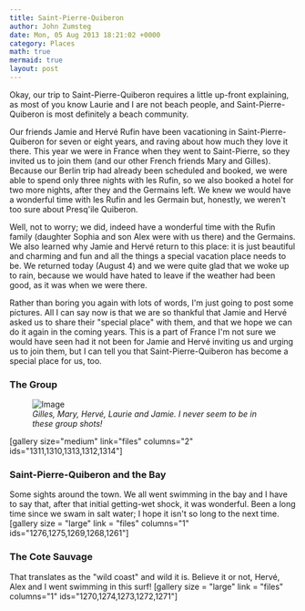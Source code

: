 ```yaml
---
title: Saint-Pierre-Quiberon
author: John Zumsteg
date: Mon, 05 Aug 2013 18:21:02 +0000
category: Places
math: true
mermaid: true
layout: post
---
```

Okay, our trip to Saint-Pierre-Quiberon requires a little up-front explaining, as most of you know Laurie and I are not beach people, and Saint-Pierre-Quiberon is most definitely a beach community.

Our friends Jamie and Hervé Rufin have been vacationing in Saint-Pierre-Quiberon for seven or eight years, and raving about how much they love it there. This year we were in France when they went to Saint-Pierre, so they invited us to join them (and our other French friends Mary and Gilles). Because our Berlin trip had already been scheduled and booked, we were able to spend only three nights with les Rufin, so we also booked a hotel for two more nights, after they and the Germains left. We knew we would have a wonderful time with les Rufin and les Germain but, honestly, we weren't too sure about Presq'ile Quiberon.

Well, not to worry; we did, indeed have a wonderful time with the Rufin family (daughter Sophia and son Alex were with us there) and the Germains.  We also learned why Jamie and Hervé return to this place: it is just beautiful and charming and fun and all the things a special vacation place needs to be. We returned today (August 4) and we were quite glad that we woke up to rain, because we would have hated to leave if the weather had been good, as it was when we were there.

Rather than boring you again with lots of words, I'm just going to post some pictures. All I can say now is that we are so thankful that Jamie and Hervé asked us to share their "special place" with them, and that we hope we can do it again in the coming years. This is a part of France I'm not sure we would have seen had it not been for Jamie and Hervé inviting us and urging us to join them, but I can tell you that Saint-Pierre-Quiberon has become a special place for us, too.

<h3>The Group</h3>
<figure class = "landscape">
	<img src="{{"/assets/images/2013/08/DSC03712.jpg" | prepend: site.baseurl | prepend: site.url }}" alt="Image" />
	<figcaption><em>Gilles, Mary, Hervé, Laurie and Jamie. I never seem to be in these group shots!</em></figcaption>
</figure>



[gallery size="medium" link="files" columns="2" ids="1311,1310,1313,1312,1314"]

<h3>Saint-Pierre-Quiberon and the Bay</h3>
Some sights around the town. We all went swimming in the bay and I have to say that, after that initial getting-wet shock, it was wonderful. Been a long time since we swam in salt water; I hope it isn't so long to the next time.
[gallery size = "large" link = "files" columns="1" ids="1276,1275,1269,1268,1261"]


<h3>The Cote Sauvage</h3>
That translates as the "wild coast" and wild it is. Believe it or not, Hervé, Alex and I went swimming in this surf! 
[gallery size = "large" link = "files" columns="1" ids="1270,1274,1273,1272,1271"]

